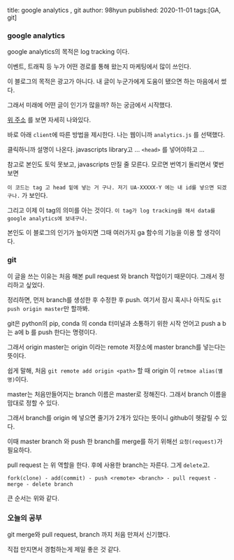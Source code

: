 title: google analytics , git 
author: 98hyun
published: 2020-11-01
tags:[GA, git]

### google analytics 

google analytics의 목적은 log tracking 이다.  

이벤트, 트래픽 등 누가 어떤 경로를 통해 왔는지 마케팅에서 많이 쓰인다.  

이 블로그의 목적은 광고가 아니다. 내 글이 누군가에게 도움이 됐으면 하는 마음에서 썼다.  

그래서 미래에 어떤 글이 인기가 많을까? 하는 궁금에서 시작했다.  

[위 주소](https://cloud.google.com/appengine/docs/flexible/python/integrating-with-analytics) 를 보면 자세히 나와있다.  

바로 아래 `client`에 따른 방법을 제시한다. 나는 웹이니까 `analytics.js` 를 선택했다.  

클릭하니까 설명이 나온다. javascripts library고 ... ``<head>`` 를 넣어야하고 ...  

참고로 본인도 토익 못보고, javascripts 만질 줄 모른다. 모르면 번역기 돌리면서 몇번 보면  

`이 코드는 tag 고 head 밑에 넣는 거 구나. 저기 UA-XXXXX-Y 에는 내 id를 넣으면 되겠구나.` 가 보인다.  

그리고 이제 이 tag의 의미를 아는 것이다. `이 tag가 log tracking을 해서 data를 google analytics에 보내구나.`  

본인도 이 블로그의 인기가 높아지면 그때 여러가지 ga 함수의 기능을 이용 할 생각이다.  

### git 

이 글을 쓰는 이유는 처음 해본 pull request 와 branch 작업이기 때문이다. 그래서 정리하고 싶었다.  

정리하면, 먼저 branch를 생성한 후 수정한 후 push. 여기서 잠시 혹시나 아직도 `git push origin master`만 할까봐.  

git은 python의 pip, conda 의 conda 터미널과 소통하기 위한 시작 언어고 push a b 는 a에 b 를 push 한다는 명령이다.  

그래서 origin master는 origin 이라는 remote 저장소에 master branch를 넣는다는 뜻이다.  

쉽게 말해, 처음 `git remote add origin <path>` 할 때 origin 이 `retmoe alias(별명)`이다.  

master는 처음만들어지는 branch 이름은 master로 정해진다. 그래서 branch 이름을 맘대로 정할 수 있다.  

그래서 branch를 origin 에 넣으면 줄기가 2개가 있다는 뜻이니 github이 헷갈릴 수 있다.  

이때 master branch 와 push 한 branch를 merge를 하기 위해선 `요청(request)`가 필요하다.  

pull request 는 위 역할을 한다. 후에 사용한 branch는 자른다. 그게 `delete`고.  

`fork(clone) - add(commit) - push <remote> <branch> - pull request - merge - delete branch`  

큰 순서는 위와 같다.  

### 오늘의 공부

git merge와 pull request, branch 까지 처음 만져서 신기했다.  

직접 만지면서 경험하는게 제일 좋은 것 같다.  
